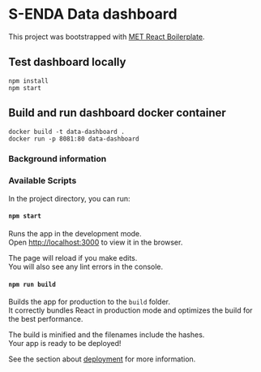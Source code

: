 # S-ENDA Data dashboard
This project was bootstrapped with [MET React Boilerplate](https://gitlab.met.no/team-frontend/react-boilerplate.git).

## Test dashboard locally
```shell
npm install
npm start
```

## Build and run dashboard docker container
```
docker build -t data-dashboard .
docker run -p 8081:80 data-dashboard
```

### Background information
### Available Scripts

In the project directory, you can run:

#### `npm start`

Runs the app in the development mode.<br>
Open [http://localhost:3000](http://localhost:3000) to view it in the browser.

The page will reload if you make edits.<br>
You will also see any lint errors in the console.

#### `npm run build`

Builds the app for production to the `build` folder.<br>
It correctly bundles React in production mode and optimizes the build for the best performance.

The build is minified and the filenames include the hashes.<br>
Your app is ready to be deployed!

See the section about [deployment](#deployment) for more information.
